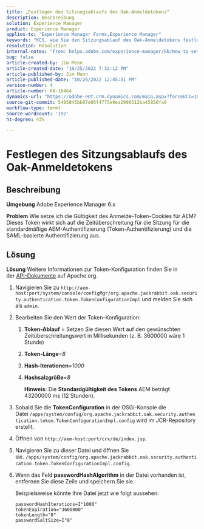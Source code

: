 ```yaml
---
title: „Festlegen des Sitzungsablaufs des Oak-Anmeldetokens“
description: Beschreibung
solution: Experience Manager
product: Experience Manager
applies-to: "Experience Manager Forms,Experience Manager"
keywords: "KCS, wie Sie den Sitzungsablauf des Oak-Anmeldetokens festlegen, AEM, Adobe Experience Manager, Adobe Experience Manager Forms"
resolution: Resolution
internal-notes: "From: helpx.adobe.com/experience-manager/kb/How-to-set-token-session-expiration-AEM.html"
bug: false
article-created-by: Jim Menn
article-created-date: "10/25/2022 7:32:12 PM"
article-published-by: Jim Menn
article-published-date: "10/26/2022 12:45:51 PM"
version-number: 4
article-number: KA-16464
dynamics-url: "https://adobe-ent.crm.dynamics.com/main.aspx?forceUCI=1&pagetype=entityrecord&etn=knowledgearticle&id=a555c5b5-9b54-ed11-bba2-6045bd006b4b"
source-git-commit: 5495845bb97e05f4775e9ea2996512ba45856fa8
workflow-type: tm+mt
source-wordcount: '192'
ht-degree: 43%

---
```


# Festlegen des Sitzungsablaufs des Oak-Anmeldetokens

## Beschreibung


<b>Umgebung</b>
Adobe Experience Manager 6.x

<b>Problem</b>
Wie setze ich die Gültigkeit des Anmelde-Token-Cookies für AEM?
Dieses Token wirkt sich auf die Zeitüberschreitung für die Sitzung für die standardmäßige AEM-Authentifizierung (Token-Authentifizierung) und die SAML-basierte Authentifizierung aus.






## Lösung


<b>Lösung</b>
Weitere Informationen zur Token-Konfiguration finden Sie in der [API-Dokumente](https://jackrabbit.apache.org/oak/docs/apidocs/org/apache/jackrabbit/oak/security/authentication/token/TokenConfigurationImpl.html) auf Apache.org.

1. Navigieren Sie zu `http://aem-host:port/system/console/configMgr/org.apache.jackrabbit.oak.security.authentication.token.TokenConfigurationImpl` und melden Sie sich als `admin`.
2. Bearbeiten Sie den Wert der Token-Konfiguration:

   1. <b>Token-Ablauf</b> = Setzen Sie diesen Wert auf den gewünschten Zeitüberschreitungswert in Millisekunden (z. B. 3600000 wäre 1 Stunde)
   2. <b>Token-Länge</b>=*8*
   3. <b>Hash-Iterationen</b>=*1000*
   4. <b>Hashsalzgröße</b>=*8*

      <b>Hinweis:</b> Die <b>Standardgültigkeit des Tokens</b> AEM beträgt 43200000 ms (12 Stunden).
3. Sobald Sie die <b>TokenConfiguration</b> in der OSGi-Konsole die Datei<b> </b>`/apps/system/config/org.apache.jackrabbit.oak.security.authentication.token.TokenConfigurationImpl.config`<b> </b>wird im JCR-Repository erstellt.
4. Öffnen von `http://aem-host:port/crx/de/index.jsp`.
5. Navigieren Sie zu dieser Datei und öffnen Sie sie. `/apps/system/config/org.apache.jackrabbit.oak.security.authentication.token.TokenConfigurationImpl.config`.
6. Wenn das Feld <b>passwordHashAlgorithm</b> in der Datei vorhanden ist, entfernen Sie diese Zeile und speichern Sie sie.

   Beispielsweise könnte Ihre Datei jetzt wie folgt aussehen:


   ```
   passwordHashIterations=I"1000"
   tokenExpiration="3600000"
   tokenLength="8"
   passwordSaltSize=I"8"
   ```

